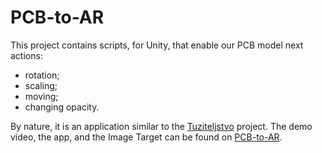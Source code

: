 # PCB-to-AR
This project contains scripts, for Unity, that enable our PCB model next actions:
- rotation;
- scaling;
- moving;
- changing opacity.

By nature, it is an application similar to the [Tuziteljstvo](https://github.com/szaimovic1/Tuziteljstvo) project. The demo video, the app, and the Image Target can be found on [PCB-to-AR](https://drive.google.com/drive/folders/1492HIFPTcLf-P4BtxlAsD8hXt-AZmfXs?usp=sharing).
